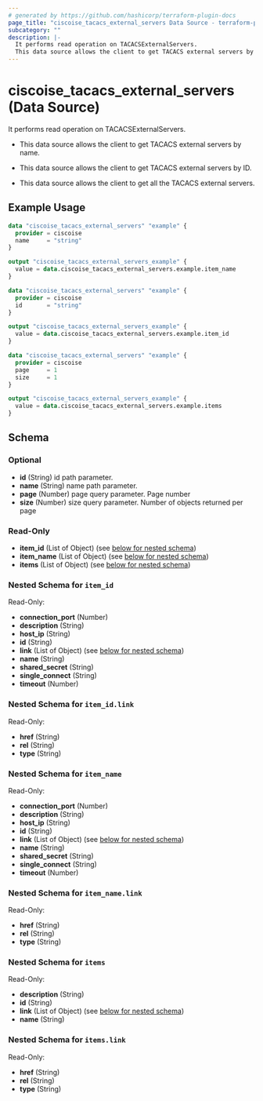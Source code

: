 ```yaml
---
# generated by https://github.com/hashicorp/terraform-plugin-docs
page_title: "ciscoise_tacacs_external_servers Data Source - terraform-provider-ciscoise"
subcategory: ""
description: |-
  It performs read operation on TACACSExternalServers.
  This data source allows the client to get TACACS external servers by name.This data source allows the client to get TACACS external servers by ID.This data source allows the client to get all the TACACS external servers.
---
```


# ciscoise_tacacs_external_servers (Data Source)

It performs read operation on TACACSExternalServers.

- This data source allows the client to get TACACS external servers by name.

- This data source allows the client to get TACACS external servers by ID.

- This data source allows the client to get all the TACACS external servers.

## Example Usage

```terraform
data "ciscoise_tacacs_external_servers" "example" {
  provider = ciscoise
  name     = "string"
}

output "ciscoise_tacacs_external_servers_example" {
  value = data.ciscoise_tacacs_external_servers.example.item_name
}

data "ciscoise_tacacs_external_servers" "example" {
  provider = ciscoise
  id       = "string"
}

output "ciscoise_tacacs_external_servers_example" {
  value = data.ciscoise_tacacs_external_servers.example.item_id
}

data "ciscoise_tacacs_external_servers" "example" {
  provider = ciscoise
  page     = 1
  size     = 1
}

output "ciscoise_tacacs_external_servers_example" {
  value = data.ciscoise_tacacs_external_servers.example.items
}
```

<!-- schema generated by tfplugindocs -->
## Schema

### Optional

- **id** (String) id path parameter.
- **name** (String) name path parameter.
- **page** (Number) page query parameter. Page number
- **size** (Number) size query parameter. Number of objects returned per page

### Read-Only

- **item_id** (List of Object) (see [below for nested schema](#nestedatt--item_id))
- **item_name** (List of Object) (see [below for nested schema](#nestedatt--item_name))
- **items** (List of Object) (see [below for nested schema](#nestedatt--items))

<a id="nestedatt--item_id"></a>
### Nested Schema for `item_id`

Read-Only:

- **connection_port** (Number)
- **description** (String)
- **host_ip** (String)
- **id** (String)
- **link** (List of Object) (see [below for nested schema](#nestedobjatt--item_id--link))
- **name** (String)
- **shared_secret** (String)
- **single_connect** (String)
- **timeout** (Number)

<a id="nestedobjatt--item_id--link"></a>
### Nested Schema for `item_id.link`

Read-Only:

- **href** (String)
- **rel** (String)
- **type** (String)



<a id="nestedatt--item_name"></a>
### Nested Schema for `item_name`

Read-Only:

- **connection_port** (Number)
- **description** (String)
- **host_ip** (String)
- **id** (String)
- **link** (List of Object) (see [below for nested schema](#nestedobjatt--item_name--link))
- **name** (String)
- **shared_secret** (String)
- **single_connect** (String)
- **timeout** (Number)

<a id="nestedobjatt--item_name--link"></a>
### Nested Schema for `item_name.link`

Read-Only:

- **href** (String)
- **rel** (String)
- **type** (String)



<a id="nestedatt--items"></a>
### Nested Schema for `items`

Read-Only:

- **description** (String)
- **id** (String)
- **link** (List of Object) (see [below for nested schema](#nestedobjatt--items--link))
- **name** (String)

<a id="nestedobjatt--items--link"></a>
### Nested Schema for `items.link`

Read-Only:

- **href** (String)
- **rel** (String)
- **type** (String)


